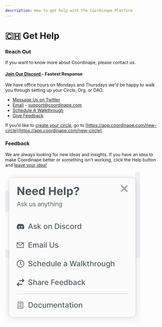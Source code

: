 ```yaml
---
description: How to get help with the Coordinape Platform
---
```


# 🇨🇭 Get Help

### Reach Out

If you want to know more about Coordinape, please contact us.

#### [Join Our Discord ](https://discord.coordinape.com/)- Fastest Response&#x20;

We have office hours on Mondays and Thursdays we'd be happy to walk you through setting up your Circle, Org, or DAO.

* [Message Us on Twitter ](https://twitter.com/coordinape)
* [Email](mailto:support@coordinape.com) - support@coordinape.com
* [Schedule A Walkthrough](https://coordinape.com/schedule-a-walkthrough)
* [Give Feedback](https://fe7gssn4rhy.typeform.com/to/lsHVdgVs)

If you'd like to [create your circle](../get-started/circles/creating-a-circle.md), go to [https://app.coordinape.com/new-circle](https://app.coordinape.com/new-circle).

### Feedback

We are always looking for new ideas and insights. If you have an idea to make Coordinape better or something isn't working, click the Help button and [leave your idea!](https://fe7gssn4rhy.typeform.com/to/lsHVdgVs)

![Help Button](<../.gitbook/assets/image (9) (2).png>)

